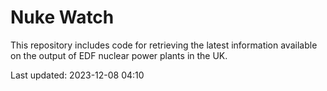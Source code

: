 # Nuke Watch

This repository includes code for retrieving the latest information available on the output of EDF nuclear power plants in the UK.

Last updated: 2023-12-08 04:10